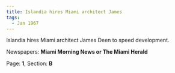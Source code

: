 ```yaml
---  
title: Islandia hires Miami architect James  
tags:  
  - Jan 1967  
---  
```

  
Islandia hires Miami architect James Deen to speed development.  
  
Newspapers: **Miami Morning News or The Miami Herald**  
  
Page: **1**, Section: **B** 
